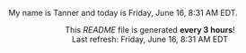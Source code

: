My name is Tanner and today is Friday, June 16, 8:31 AM EDT.

<p align="center">This <i>README</i> file is generated <b>every 3 hours</b>!</br>Last refresh: Friday, June 16, 8:31 AM EDT<br /></p>
